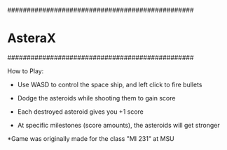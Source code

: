 ################################################
#   		AsteraX		               #
################################################

How to Play:

- Use WASD to control the space ship, and left click to fire bullets

- Dodge the asteroids while shooting them to gain score

- Each destroyed asteroid gives you +1 score

- At specific milestones (score amounts), the asteroids will get stronger

*Game was originally made for the class "MI 231" at MSU
